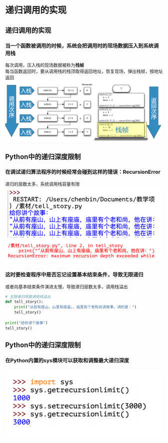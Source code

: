 # 递归调用的实现
## 递归调用的实现
### 当一个函数被调用的时候，系统会把调用时的现场数据压入到系统调用栈
每次调用，压入栈的现场数据被称为**栈帧**  
每当函数返回时，要从调用栈的栈顶取得返回地址，恢复现场，弹出栈帧，按地址返回
![img.png](img.png)
## Python中的递归深度限制
### 在调试递归算法程序的时候经常会碰到这样的错误：RecursionError
递归的层数太多，系统调用栈容量有限
![img_1.png](img_1.png)
### 这时要检查程序中是否忘记设置基本结束条件，导致无限递归
或者向基本结束条件演进太慢，导致递归层数太多，调用栈溢出
```python
# 无限递归导致调用栈溢出
def tell_story():
    print("从前有座山，山里有座庙，，庙里有个老和尚讲故事，讲的是：")
    tell_story()

print("给你讲个故事")
tell_story()
```
## Python中的递归深度限制
### 在Python内置的sys模块可以获取和调整最大递归深度
![img_2.png](img_2.png)